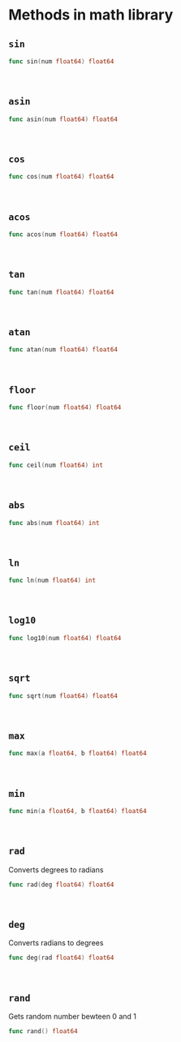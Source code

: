 <!--
func sin(num float64) float64 
func asin(num float64) float64 
func cos(num float64) float64 
func acos(num float64) float64 
func tan(num float64) float64 
func atan(num float64) float64 
func floor(num float64) float64 
func ceil(num float64) int 
func abs(num float64) int 
func ln(num float64) int 
func log10(num float64) float64 
func sqrt(num float64) float64 
func max(a float64, b float64) float64 
func min(a float64, b float64) float64 
func rad(deg float64) float64
func deg(rad float64) float64
func rand() float64
-->

# Methods in math library

## **`sin`**


```go
func sin(num float64) float64 
```

<br>

## **`asin`**


```go
func asin(num float64) float64 
```

<br>

## **`cos`**


```go
func cos(num float64) float64 
```

<br>

## **`acos`**


```go
func acos(num float64) float64 
```

<br>

## **`tan`**


```go
func tan(num float64) float64 
```

<br>

## **`atan`**


```go
func atan(num float64) float64 
```

<br>

## **`floor`**


```go
func floor(num float64) float64 
```

<br>

## **`ceil`**


```go
func ceil(num float64) int 
```

<br>

## **`abs`**


```go
func abs(num float64) int 
```

<br>

## **`ln`**


```go
func ln(num float64) int 
```

<br>

## **`log10`**


```go
func log10(num float64) float64 
```

<br>

## **`sqrt`**


```go
func sqrt(num float64) float64 
```

<br>

## **`max`**


```go
func max(a float64, b float64) float64 
```

<br>

## **`min`**


```go
func min(a float64, b float64) float64 
```

<br>

## **`rad`**

Converts degrees to radians

```go
func rad(deg float64) float64
```

<br>

## **`deg`**

Converts radians to degrees

```go
func deg(rad float64) float64
```

<br>

## **`rand`**

Gets random number bewteen 0 and 1

```go
func rand() float64
```

<br>


